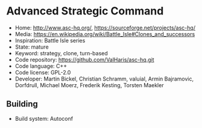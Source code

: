 # Advanced Strategic Command

- Home: http://www.asc-hq.org/, https://sourceforge.net/projects/asc-hq/
- Media: https://en.wikipedia.org/wiki/Battle_Isle#Clones_and_successors
- Inspiration: Battle Isle series
- State: mature
- Keyword: strategy, clone, turn-based
- Code repository: https://github.com/ValHaris/asc-hq.git
- Code language: C++
- Code license: GPL-2.0
- Developer: Martin Bickel, Christian Schramm, valuial, Armin Bajramovic, Dorfdrull, Michael Moerz, Frederik Kesting, Torsten Maekler

## Building

- Build system: Autoconf
